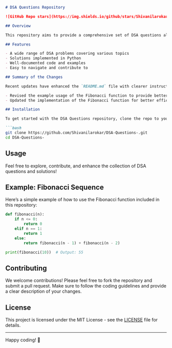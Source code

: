 ```markdown
# DSA Questions Repository

![GitHub Repo stars](https://img.shields.io/github/stars/Shivanilarokar/DSA-Questions-?style=social) ![GitHub forks](https://img.shields.io/github/forks/Shivanilarokar/DSA-Questions-?style=social)

## Overview

This repository aims to provide a comprehensive set of DSA questions along with their solutions in Python. Whether you're preparing for coding interviews or simply looking to enhance your problem-solving skills, this repository is a valuable resource.

## Features

- A wide range of DSA problems covering various topics
- Solutions implemented in Python
- Well-documented code and examples
- Easy to navigate and contribute to

## Summary of the Changes

Recent updates have enhanced the `README.md` file with clearer instructions and an improved example for the Fibonacci sequence function. Key changes include:

- Revised the example usage of the Fibonacci function to provide better clarity.
- Updated the implementation of the Fibonacci function for better efficiency.

## Installation

To get started with the DSA Questions repository, clone the repo to your local machine:

```bash
git clone https://github.com/Shivanilarokar/DSA-Questions-.git
cd DSA-Questions-
```

## Usage

Feel free to explore, contribute, and enhance the collection of DSA questions and solutions!

## Example: Fibonacci Sequence

Here’s a simple example of how to use the Fibonacci function included in this repository:

```python
def fibonacci(n):
    if n <= 0:
        return 0
    elif n == 1:
        return 1
    else:
        return fibonacci(n - 1) + fibonacci(n - 2)

print(fibonacci(10))  # Output: 55
```

## Contributing

We welcome contributions! Please feel free to fork the repository and submit a pull request. Make sure to follow the coding guidelines and provide a clear description of your changes.

## License

This project is licensed under the MIT License - see the [LICENSE](LICENSE) file for details.

----

Happy coding! 🎉
```